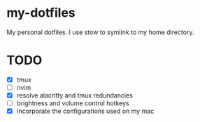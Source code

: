 # my-dotfiles

My personal dotfiles. I use stow to symlink to my home directory.

# TODO

- [x] tmux
- [ ] nvim
- [x] resolve alacritty and tmux redundancies
- [ ] brightness and volume control hotkeys
- [x] incorporate the configurations used on my mac
